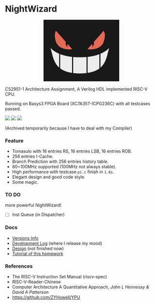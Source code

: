 

# NightWizard

<div align="center">
	<img src="doc/assets/gengar3.jpg" width="250px">
</div>

CS2951-1 Architecture Assignment, A Verilog HDL implemented RISC-V CPU.

Running on Basys3 FPGA Board (XC7A35T-ICPG236C) with all testcases passed.

![](https://img.shields.io/badge/language-Verilog-violet)  ![](https://img.shields.io/badge/simulation-passed-success)  ![](https://img.shields.io/badge/FPGA-passed-success)

(Archived temporarily because I have to deal with my Compiler)

### Feature

- Tomasulo with 16 entries RS, 16 entries LSB, 16 entries ROB.
- 256 entries I-Cache.
- Branch Prediction with 256 entries history table. 
- 80~100MHz supported (100MHz not always stable).
- High performance with testcase `pi.c` finish in `1.6s`.
- Elegant design and good code style.
- Some magic.

### TO DO

more powerful NightWizard!

- [ ]  Inst Queue (in Dispatcher)

### Docs

- [Versions Info](doc/Version.md)
- [Development Log](doc/DevelopDraft.md) (where I release my mood)
- [Design](doc/Design.md) (not finished now)
- [Tutorial of this homework](doc/Tutorial.md)

### References

- The RISC-V Instruction Set Manual (riscv-spec)
- RISC-V-Reader-Chinese
- Computer Architecture A Quantitative Approach,  *John L Hennessy & David A Patterson*
- https://github.com/ZYHowell/YPU
